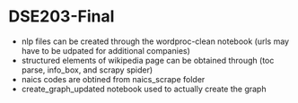 # DSE203-Final

- nlp files can be created through the wordproc-clean notebook (urls may have to be udpated for additional companies)
- structured elements of wikipedia page can be obtained through (toc parse, info_box, and scrapy spider)
- naics codes are obtined from naics_scrape folder
- create_graph_updated notebook used to actually create the graph
